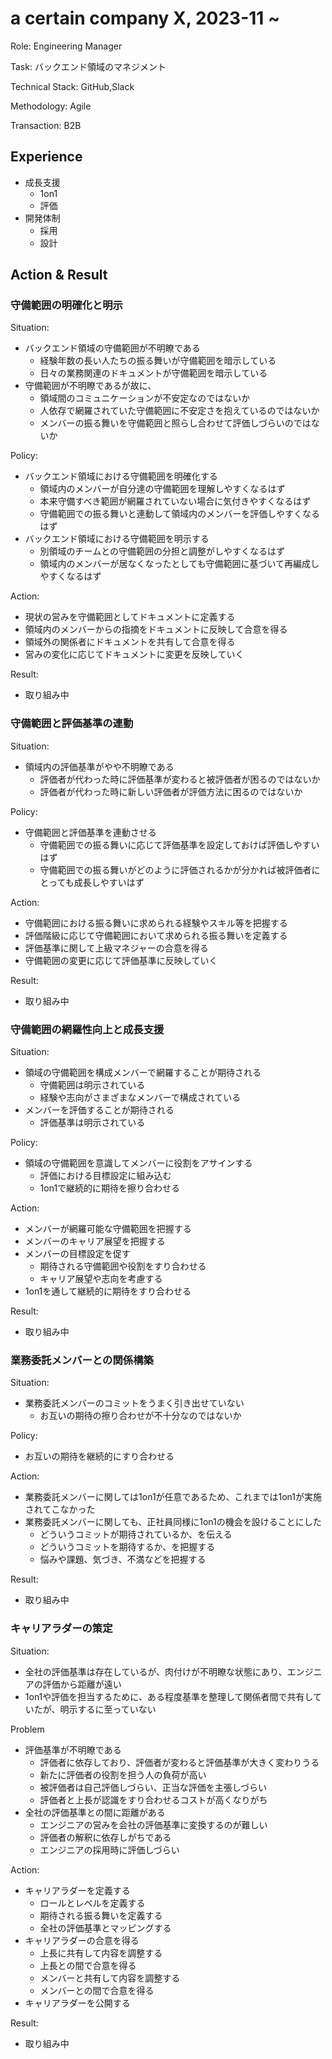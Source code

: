 # a certain company X, 2023-11 ~

Role: Engineering Manager

Task: バックエンド領域のマネジメント

Technical Stack: GitHub,Slack

Methodology: Agile

Transaction: B2B

## Experience

- 成長支援
  - 1on1
  - 評価
- 開発体制
  - 採用
  - 設計

## Action & Result

### 守備範囲の明確化と明示

Situation:
- バックエンド領域の守備範囲が不明瞭である
  - 経験年数の長い人たちの振る舞いが守備範囲を暗示している
  - 日々の業務関連のドキュメントが守備範囲を暗示している
- 守備範囲が不明瞭であるが故に、
  - 領域間のコミュニケーションが不安定なのではないか
  - 人依存で網羅されていた守備範囲に不安定さを抱えているのではないか
  - メンバーの振る舞いを守備範囲と照らし合わせて評価しづらいのではないか

Policy:
- バックエンド領域における守備範囲を明確化する
  - 領域内のメンバーが自分達の守備範囲を理解しやすくなるはず
  - 本来守備すべき範囲が網羅されていない場合に気付きやすくなるはず
  - 守備範囲での振る舞いと連動して領域内のメンバーを評価しやすくなるはず
- バックエンド領域における守備範囲を明示する
  - 別領域のチームとの守備範囲の分担と調整がしやすくなるはず
  - 領域内のメンバーが居なくなったとしても守備範囲に基づいて再編成しやすくなるはず

Action:
- 現状の営みを守備範囲としてドキュメントに定義する
- 領域内のメンバーからの指摘をドキュメントに反映して合意を得る
- 領域外の関係者にドキュメントを共有して合意を得る
- 営みの変化に応じてドキュメントに変更を反映していく

Result:
- 取り組み中

### 守備範囲と評価基準の連動

Situation:
- 領域内の評価基準がやや不明瞭である
  - 評価者が代わった時に評価基準が変わると被評価者が困るのではないか
  - 評価者が代わった時に新しい評価者が評価方法に困るのではないか

Policy:
- 守備範囲と評価基準を連動させる
  - 守備範囲での振る舞いに応じて評価基準を設定しておけば評価しやすいはず
  - 守備範囲での振る舞いがどのように評価されるかが分かれば被評価者にとっても成長しやすいはず

Action:
- 守備範囲における振る舞いに求められる経験やスキル等を把握する
- 評価階級に応じて守備範囲において求められる振る舞いを定義する
- 評価基準に関して上級マネジャーの合意を得る
- 守備範囲の変更に応じて評価基準に反映していく

Result:
- 取り組み中

### 守備範囲の網羅性向上と成長支援

Situation:
- 領域の守備範囲を構成メンバーで網羅することが期待される
  - 守備範囲は明示されている
  - 経験や志向がさまざまなメンバーで構成されている
- メンバーを評価することが期待される
  - 評価基準は明示されている

Policy:
- 領域の守備範囲を意識してメンバーに役割をアサインする
  - 評価における目標設定に組み込む
  - 1on1で継続的に期待を擦り合わせる

Action:
- メンバーが網羅可能な守備範囲を把握する
- メンバーのキャリア展望を把握する
- メンバーの目標設定を促す
  - 期待される守備範囲や役割をすり合わせる
  - キャリア展望や志向を考慮する
- 1on1を通して継続的に期待をすり合わせる

Result:
- 取り組み中

### 業務委託メンバーとの関係構築

Situation:
- 業務委託メンバーのコミットをうまく引き出せていない
  - お互いの期待の擦り合わせが不十分なのではないか

Policy:
- お互いの期待を継続的にすり合わせる

Action:
- 業務委託メンバーに関しては1on1が任意であるため、これまでは1on1が実施されてこなかった
- 業務委託メンバーに関しても、正社員同様に1on1の機会を設けることにした
  - どういうコミットが期待されているか、を伝える
  - どういうコミットを期待するか、を把握する
  - 悩みや課題、気づき、不満などを把握する

Result:
- 取り組み中

### キャリアラダーの策定

Situation:
- 全社の評価基準は存在しているが、肉付けが不明瞭な状態にあり、エンジニアの評価から距離が遠い
- 1on1や評価を担当するために、ある程度基準を整理して関係者間で共有していたが、明示するに至っていない

Problem
- 評価基準が不明瞭である
  - 評価者に依存しており、評価者が変わると評価基準が大きく変わりうる
  - 新たに評価者の役割を担う人の負荷が高い
  - 被評価者は自己評価しづらい、正当な評価を主張しづらい
  - 評価者と上長が認識をすり合わせるコストが高くなりがち
- 全社の評価基準との間に距離がある
  - エンジニアの営みを会社の評価基準に変換するのが難しい
  - 評価者の解釈に依存しがちである
  - エンジニアの採用時に評価しづらい

Action:
- キャリアラダーを定義する
  - ロールとレベルを定義する
  - 期待される振る舞いを定義する
  - 全社の評価基準とマッピングする
- キャリアラダーの合意を得る
  - 上長に共有して内容を調整する
  - 上長との間で合意を得る
  - メンバーと共有して内容を調整する
  - メンバーとの間で合意を得る
- キャリアラダーを公開する

Result:
- 取り組み中
